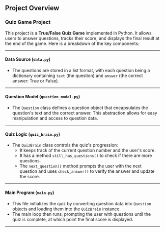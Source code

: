 ## Project Overview

### Quiz Game Project

This project is a **True/False Quiz Game** implemented in Python. It allows users to answer questions, tracks their score, and displays the final result at the end of the game. Here is a breakdown of the key components:

---

#### Data Source (`data.py`)

- The questions are stored in a list format, with each question being a dictionary containing `text` (the question) and `answer` (the correct answer: True or False).

---

#### Question Model (`question_model.py`)

- The `Question` class defines a question object that encapsulates the question's text and the correct answer. This abstraction allows for easy manipulation and access to question data.

---

#### Quiz Logic (`quiz_brain.py`)

- The `QuizBrain` class controls the quiz's progression:
  - It keeps track of the current question number and the user's score.
  - It has a method `still_has_questions()` to check if there are more questions.
  - The `next_question()` method prompts the user with the next question and uses `check_answer()` to verify the answer and update the score.

---

#### Main Program (`main.py`)

- This file initializes the quiz by converting question data into `Question` objects and loading them into the `QuizBrain` instance.
- The main loop then runs, prompting the user with questions until the quiz is complete, at which point the final score is displayed.

---
